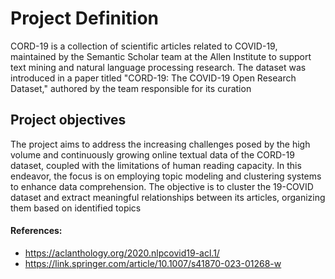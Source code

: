 # Project Definition
CORD-19 is a collection of scientific articles related to COVID-19, maintained by the Semantic Scholar team at the Allen Institute to support text mining and natural language processing research. The dataset was introduced in a paper titled "CORD-19: The COVID-19 Open Research Dataset," authored by the team responsible for its curation
## Project objectives

The project aims to address the increasing challenges posed by the high volume and continuously growing online textual data of the CORD-19 dataset, coupled with the limitations of human reading capacity. In this endeavor, the focus is on employing topic modeling and clustering systems to enhance data comprehension. The objective is to cluster the 19-COVID dataset and extract meaningful relationships between its articles, organizing them based on identified topics

#### References:
* https://aclanthology.org/2020.nlpcovid19-acl.1/
* https://link.springer.com/article/10.1007/s41870-023-01268-w